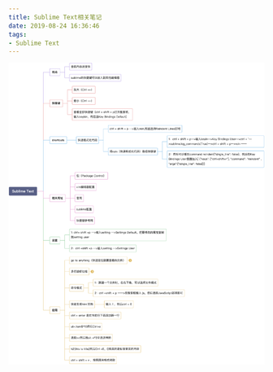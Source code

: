 ```yaml
---
title: Sublime Text相关笔记
date: 2019-08-24 16:36:46
tags:
- Sublime Text
---
```




![img](https://raw.githubusercontent.com/winney07/Images/main/Note/Submit%20Text.jpg)
